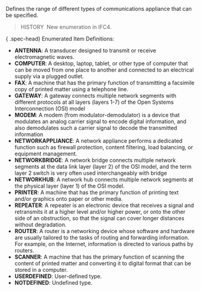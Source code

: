 ﻿Defines the range of different types of communications appliance that can be specified.

> HISTORY&nbsp; New enumeration in IFC4.

{ .spec-head}
Enumerated Item Definitions:

* **ANTENNA**: A transducer designed to transmit or receive electromagnetic waves.
* **COMPUTER**: A desktop, laptop, tablet, or other type of computer that can be moved from one place to another and connected to an electrical supply via a plugged outlet.
* **FAX**: A machine that has the primary function of transmitting a facsimile copy of printed matter using a telephone line.
* **GATEWAY**: A gateway connects multiple network segments with different protocols at all layers (layers 1-7) of the Open Systems Interconnection (OSI) model
* **MODEM**: A modem (from modulator-demodulator) is a device that modulates an analog carrier signal to encode digital information, and also demodulates such a carrier signal to decode the transmitted information
* **NETWORKAPPLIANCE**: A network appliance performs a dedicated function such as firewall protection, content filtering, load balancing, or equipment management.
* **NETWORKBRIDGE**: A network bridge connects multiple network segments at the data link layer (layer 2) of the OSI model, and the term layer 2 switch is very often used interchangeably with bridge
* **NETWORKHUB**: A network hub connects multiple network segments at the physical layer (layer 1) of the OSI model.
* **PRINTER**: A machine that has the primary function of printing text and/or graphics onto paper or other media.
* **REPEATER**: A repeater is an electronic device that receives a signal and retransmits it at a higher level and/or higher power, or onto the other side of an obstruction, so that the signal can cover longer distances without degradation.
* **ROUTER**: A router is a networking device whose software and hardware are usually tailored to the tasks of routing and forwarding information. For example, on the Internet, information is directed to various paths by routers.
* **SCANNER**: A machine that has the primary function of scanning the content of printed matter and converting it to digital format that can be stored in a computer.
* **USERDEFINED**: User-defined type.
* **NOTDEFINED**: Undefined type.